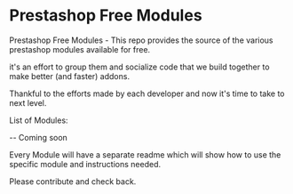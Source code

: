 Prestashop Free Modules
=====================

Prestashop Free Modules - This repo provides the source of the various prestashop modules available for free.

it's an effort to group them and socialize code that we build together to make better (and faster) addons.

Thankful to the efforts made by each developer and now it's time to take to next level.


List of Modules:

-- Coming soon

Every Module will have a separate readme which will show how to use the specific module and instructions needed.

Please contribute and check back.
